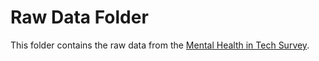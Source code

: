 # Raw Data Folder

This folder contains the raw data from the [Mental Health in Tech Survey](https://www.kaggle.com/datasets/osmi/mental-health-in-tech-survey).
